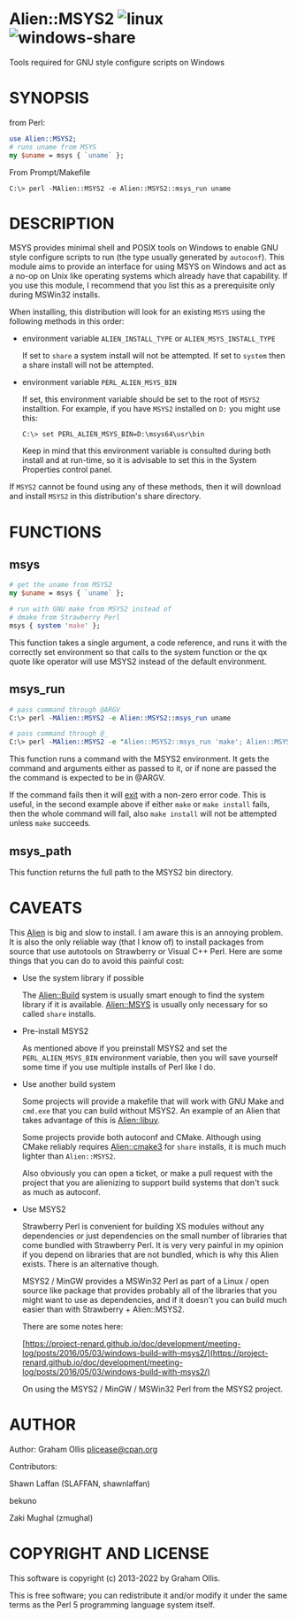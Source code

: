 # Alien::MSYS2 ![linux](https://github.com/hakonhagland/Alien-MSYS2/workflows/linux/badge.svg) ![windows-share](https://github.com/hakonhagland/Alien-MSYS2/workflows/windows-share/badge.svg)

Tools required for GNU style configure scripts on Windows

# SYNOPSIS

from Perl:

```perl
use Alien::MSYS2;
# runs uname from MSYS
my $uname = msys { `uname` };
```

From Prompt/Makefile

```
C:\> perl -MAlien::MSYS2 -e Alien::MSYS2::msys_run uname
```

# DESCRIPTION

MSYS provides minimal shell and POSIX tools on Windows to enable GNU style configure
scripts to run (the type usually generated by `autoconf`). This module aims to
provide an interface for using MSYS on Windows and act as a no-op on Unix like
operating systems which already have that capability.  If you use this module, I
recommend that you list this as a prerequisite only during MSWin32 installs.

When installing, this distribution will look for an existing `MSYS` using the following
methods in this order:

- environment variable `ALIEN_INSTALL_TYPE` or `ALIEN_MSYS_INSTALL_TYPE`

    If set to `share` a system install will not be attempted.  If set to `system`
    then a share install will not be attempted.

- environment variable `PERL_ALIEN_MSYS_BIN`

    If set, this environment variable should be set to the root of `MSYS2` installtion.
    For example, if you have `MSYS2` installed on `D:` you might use this:

    ```
    C:\> set PERL_ALIEN_MSYS_BIN=D:\msys64\usr\bin
    ```

    Keep in mind that this environment variable is consulted during both install and at run-time,
    so it is advisable to set this in the System Properties control panel.


If `MSYS2` cannot be found using any of these methods, then it will download and install
`MSYS2` in this distribution's share directory.

# FUNCTIONS

## msys

```perl
# get the uname from MSYS2
my $uname = msys { `uname` };

# run with GNU make from MSYS2 instead of
# dmake from Strawberry Perl
msys { system 'make' };
```

This function takes a single argument, a code reference, and runs it with the correctly
set environment so that calls to the system function or the qx quote like operator will
use MSYS2 instead of the default environment.

## msys\_run

```perl
# pass command through @ARGV
C:\> perl -MAlien::MSYS2 -e Alien::MSYS2::msys_run uname

# pass command through @_
C:\> perl -MAlien::MSYS2 -e "Alien::MSYS2::msys_run 'make'; Alien::MSYS2::msys_run 'make install'"
```

This function runs a command with the MSYS2 environment.  It gets the command and arguments
either as passed to it, or if none are passed the the command is expected to be in
@ARGV.

If the command fails then it will [exit](https://metacpan.org/pod/perlfunc#exit) with a non-zero error code.  This
is useful, in the second example above if either `make` or `make install` fails, then
the whole command will fail, also `make install` will not be attempted unless `make`
succeeds.

## msys\_path

This function returns the full path to the MSYS2 bin directory.

# CAVEATS

This [Alien](https://metacpan.org/pod/Alien) is big and slow to install.  I am aware this is an annoying problem.
It is also the only reliable way (that I know of) to install packages from source
that use autotools on Strawberry or Visual C++ Perl.  Here are some things that you
can do to avoid this painful cost:

- Use the system library if possible

    The [Alien::Build](https://metacpan.org/pod/Alien::Build) system is usually smart enough to find the system library
    if it is available.  [Alien::MSYS](https://metacpan.org/pod/Alien::MSYS) is usually only necessary for so called
    `share` installs.

- Pre-install MSYS2

    As mentioned above if you preinstall MSYS2 and set the `PERL_ALIEN_MSYS_BIN`
    environment variable, then you will save yourself some time if you use multiple
    installs of Perl like I do.

- Use another build system

    Some projects will provide a makefile that will work with GNU Make and `cmd.exe`
    that you can build without MSYS2.  An example of an Alien that takes advantage of
    this is [Alien::libuv](https://metacpan.org/pod/Alien::libuv).

    Some projects provide both autoconf and CMake.  Although using CMake reliably
    requires [Alien::cmake3](https://metacpan.org/pod/Alien::cmake3) for `share` installs, it is much much lighter than `Alien::MSYS2`.

    Also obviously you can open a ticket, or make a pull request with the project that you
    are alienizing to support build systems that don't suck as much as autoconf.

- Use MSYS2

    Strawberry Perl is convenient for building XS modules without any dependencies
    or just dependencies on the small number of libraries that come bundled with
    Strawberry Perl.  It is very very painful in my opinion if you depend on libraries
    that are not bundled, which is why this Alien exists.  There is an alternative though.

    MSYS2 / MinGW provides a MSWin32 Perl as part of a Linux / open source like package
    that provides probably all of the libraries that you might want to use as dependencies,
    and if it doesn't you can build much easier than with Strawberry + Alien::MSYS2.

    There are some notes here:

    [https://project-renard.github.io/doc/development/meeting-log/posts/2016/05/03/windows-build-with-msys2/](https://project-renard.github.io/doc/development/meeting-log/posts/2016/05/03/windows-build-with-msys2/)

    On using the MSYS2 / MinGW / MSWin32 Perl from the MSYS2 project.

# AUTHOR

Author: Graham Ollis <plicease@cpan.org>

Contributors:

Shawn Laffan (SLAFFAN, shawnlaffan)

bekuno

Zaki Mughal (zmughal)

# COPYRIGHT AND LICENSE

This software is copyright (c) 2013-2022 by Graham Ollis.

This is free software; you can redistribute it and/or modify it under
the same terms as the Perl 5 programming language system itself.
